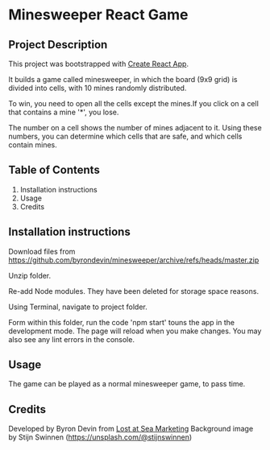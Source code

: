 
# Minesweeper React Game

## Project Description

This project was bootstrapped with [Create React App](https://github.com/facebook/create-react-app).

It builds a game called minesweeper, in which the board (9x9 grid) is divided into cells, with 10 mines randomly distributed.

To win, you need to open all the cells except the mines.If you click on a cell that contains a mine '*', you lose.

The number on a cell shows the number of mines adjacent to it. Using these numbers, you can determine which cells that are safe, and which cells contain mines.


## Table of Contents
1. Installation instructions
2. Usage
3. Credits

## Installation instructions
Download files from https://github.com/byrondevin/minesweeper/archive/refs/heads/master.zip

Unzip folder.

Re-add Node modules. They have been deleted for storage space reasons.

Using Terminal, navigate to project folder. 

Form within this folder, run the code 'npm start' touns the app in the development mode. The page will reload when you make changes. You may also see any lint errors in the console.
## Usage
The game can be played as a normal minesweeper game, to pass time.

## Credits
Developed by Byron Devin from [Lost at Sea Marketing](http://lostatseamarketing.com)
Background image by Stijn Swinnen (https://unsplash.com/@stijnswinnen)
